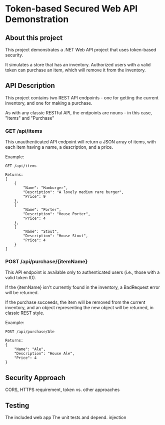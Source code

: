 # Token-based Secured Web API Demonstration

## About this project
This project demonstrates a .NET Web API project that uses token-based security.  

It simulates a store that has an inventory.  Authorized users with a valid token can purchase an item, which will remove it from the inventory.

## API Description

This project contains two REST API endpoints - one for getting the current inventory, and one for making a purchase.  

As with any classic RESTful API, the endpoints are nouns - in this case, "Items" and "Purchase" 

### GET /api/items
This unauthenticated API endpoint will return a JSON array of items, with each item having a name, a description, and a price.

Example:

    GET /api/items

    Returns:
    [
        {
            "Name": "Hamburger",
            "Description": "A lovely medium rare burger",
            "Price": 9
        },
        {
            "Name": "Porter",
            "Description": "House Porter",
            "Price": 4
        },
        {
            "Name": "Stout",
            "Description": "House Stout",
            "Price": 4
        }
    ]

### POST /api/purchase/{itemName}
This API endpoint is available only to authenticated users (i.e., those with a valid token ID).

If the {itemName} isn't currently found in the inventory, a BadRequest error will be returned.

If the purchase succeeds, the item will be removed from the current inventory, and an object representing the new object will be returned, in classic REST style.

Example:

    POST /api/purchase/Ale

    Returns:
    {
        "Name": "Ale",
        "Description": "House Ale",
        "Price": 4
    }


## Security Approach
CORS, HTTPS requirement, token vs. other approaches

## Testing
The included web app
The unit tests and depend. injection